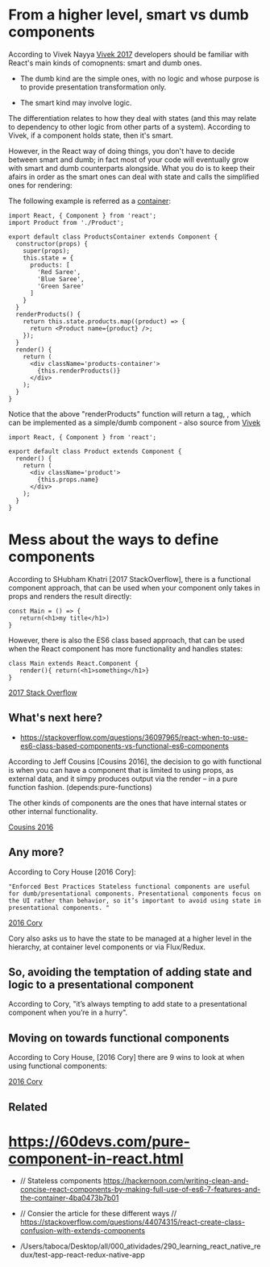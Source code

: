 # From a higher level, smart vs dumb components

According to Vivek Nayya [Vivek 2017](https://medium.com/netscape/component-state-vs-redux-store-1eb0c929277) developers should be familiar with React's main kinds of comopnents: smart and dumb ones. 

* The dumb kind are the simple ones, with no logic and whose purpose is to provide presentation transformation only. 

* The smart kind may involve logic.  

The differentiation relates to how they deal with states (and this may relate to dependency to other logic from other parts of a system). According to Vivek, if a component holds state, then it's smart.  

However, in the React way of doing things, you don't have to decide between smart and dumb; in fact most of your code will eventually grow with smart and dumb counterparts alongside. What you do is to keep their afairs in order as the smart ones can deal with state and calls the simplified ones for rendering: 

The following example is referred as a [container](https://gist.github.com/vivek12345/1cb3787185402df040a20edc783890c0#file-productscontainer-js):

```
import React, { Component } from 'react';
import Product from './Product';

export default class ProductsContainer extends Component {
  constructor(props) {
    super(props);
    this.state = {
      products: [
        'Red Saree',
        'Blue Saree',
        'Green Saree'
      ]
    }
  }
  renderProducts() {
    return this.state.products.map((product) => {
      return <Product name={product} />;
    });
  }
  render() {
    return (
      <div className='products-container'>
        {this.renderProducts()}
      </div>
    );
  }
}

```

Notice that the above "renderProducts" function will return a tag, <Product />, which can be implemented as a simple/dumb component - also source from [Vivek](https://gist.github.com/vivek12345/59af492fdf192ccb815461f243c198f3#file-product-js)

```
import React, { Component } from 'react';

export default class Product extends Component {
  render() {
    return (
      <div className='product'>
        {this.props.name}
      </div>
    );
  }
}
```


# Mess about the ways to define components 

According to SHubham Khatri [2017 StackOverflow], there is a functional component approach, that can be used when your component only takes in props and renders the result directly:

```
const Main = () => { 
   return(<h1>my title</h1>)
}
```

However, there is also the ES6 class based approach, that can be used when the React component has more functionality and handles states:

```
class Main extends React.Component {
   render(){ return(<h1>something</h1>}
}
```

[2017 Stack Overflow](https://stackoverflow.com/questions/44074315/react-create-class-confusion-with-extends-components)

## What's next here? 

* https://stackoverflow.com/questions/36097965/react-when-to-use-es6-class-based-components-vs-functional-es6-components

According to Jeff Cousins [Cousins 2016], the decision to go with functional is when you can have a component that is limited to using props, as external data, and it simpy produces output via the render – in a pure function fashion. (depends:pure-functions) 

The other kinds of components are the ones that have internal states or other internal functionality.  

[Cousins 2016](https://stackoverflow.com/questions/36097965/react-when-to-use-es6-class-based-components-vs-functional-es6-components) 

## Any more? 

According to Cory House [2016 Cory]: 

```
"Enforced Best Practices Stateless functional components are useful for dumb/presentational components. Presentational components focus on the UI rather than behavior, so it’s important to avoid using state in presentational components. "
```

[2016 Cory](https://hackernoon.com/react-stateless-functional-components-nine-wins-you-might-have-overlooked-997b0d933dbc)

Cory also asks us to have the state to be managed at a higher level in the hierarchy, at container level components or via Flux/Redux. 

## So, avoiding the temptation of adding state and logic to a presentational component 

According to Cory, "it’s always tempting to add state to a presentational component when you’re in a hurry". 

## Moving on towards functional components  

According to Cory House, [2016 Cory] there are 9 wins to look at when using functional components: 

[2016 Cory](https://hackernoon.com/react-stateless-functional-components-nine-wins-you-might-have-overlooked-997b0d933dbc)



## Related 

# https://60devs.com/pure-component-in-react.html

* // Stateless components https://hackernoon.com/writing-clean-and-concise-react-components-by-making-full-use-of-es6-7-features-and-the-container-4ba0473b7b01

* // Consier the article for these different ways // https://stackoverflow.com/questions/44074315/react-create-class-confusion-with-extends-components

* /Users/taboca/Desktop/all/000_atividades/290_learning_react_native_redux/test-app-react-redux-native-app
